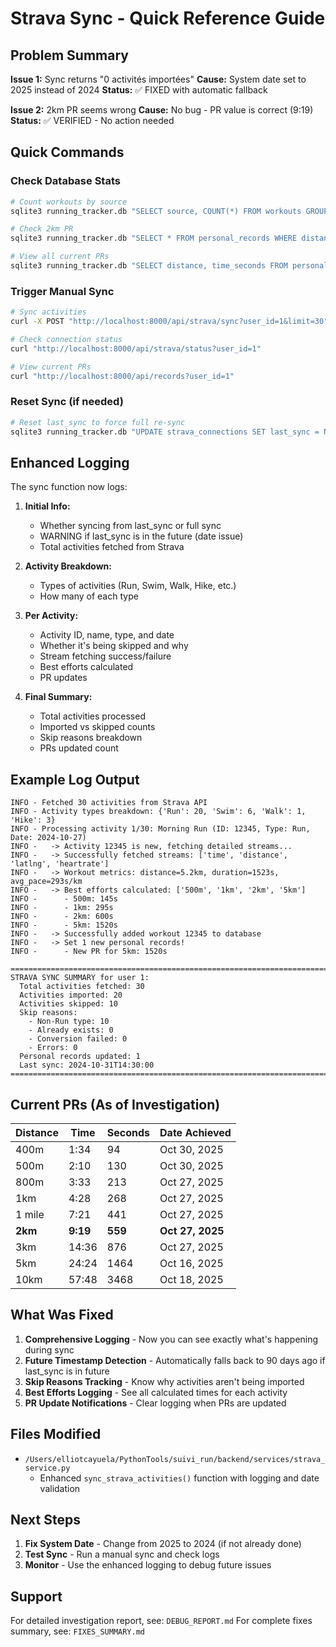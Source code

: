 # Strava Sync - Quick Reference Guide

## Problem Summary

**Issue 1:** Sync returns "0 activités importées"
**Cause:** System date set to 2025 instead of 2024
**Status:** ✅ FIXED with automatic fallback

**Issue 2:** 2km PR seems wrong
**Cause:** No bug - PR value is correct (9:19)
**Status:** ✅ VERIFIED - No action needed

## Quick Commands

### Check Database Stats
```bash
# Count workouts by source
sqlite3 running_tracker.db "SELECT source, COUNT(*) FROM workouts GROUP BY source;"

# Check 2km PR
sqlite3 running_tracker.db "SELECT * FROM personal_records WHERE distance = '2km' AND is_current = 1;"

# View all current PRs
sqlite3 running_tracker.db "SELECT distance, time_seconds FROM personal_records WHERE is_current = 1 ORDER BY distance;"
```

### Trigger Manual Sync
```bash
# Sync activities
curl -X POST "http://localhost:8000/api/strava/sync?user_id=1&limit=30"

# Check connection status
curl "http://localhost:8000/api/strava/status?user_id=1"

# View current PRs
curl "http://localhost:8000/api/records?user_id=1"
```

### Reset Sync (if needed)
```bash
# Reset last_sync to force full re-sync
sqlite3 running_tracker.db "UPDATE strava_connections SET last_sync = NULL WHERE user_id = 1;"
```

## Enhanced Logging

The sync function now logs:

1. **Initial Info:**
   - Whether syncing from last_sync or full sync
   - WARNING if last_sync is in the future (date issue)
   - Total activities fetched from Strava

2. **Activity Breakdown:**
   - Types of activities (Run, Swim, Walk, Hike, etc.)
   - How many of each type

3. **Per Activity:**
   - Activity ID, name, type, and date
   - Whether it's being skipped and why
   - Stream fetching success/failure
   - Best efforts calculated
   - PR updates

4. **Final Summary:**
   - Total activities processed
   - Imported vs skipped counts
   - Skip reasons breakdown
   - PRs updated count

## Example Log Output

```
INFO - Fetched 30 activities from Strava API
INFO - Activity types breakdown: {'Run': 20, 'Swim': 6, 'Walk': 1, 'Hike': 3}
INFO - Processing activity 1/30: Morning Run (ID: 12345, Type: Run, Date: 2024-10-27)
INFO -   -> Activity 12345 is new, fetching detailed streams...
INFO -   -> Successfully fetched streams: ['time', 'distance', 'latlng', 'heartrate']
INFO -   -> Workout metrics: distance=5.2km, duration=1523s, avg_pace=293s/km
INFO -   -> Best efforts calculated: ['500m', '1km', '2km', '5km']
INFO -      - 500m: 145s
INFO -      - 1km: 295s
INFO -      - 2km: 600s
INFO -      - 5km: 1520s
INFO -   -> Successfully added workout 12345 to database
INFO -   -> Set 1 new personal records!
INFO -      - New PR for 5km: 1520s

================================================================================
STRAVA SYNC SUMMARY for user 1:
  Total activities fetched: 30
  Activities imported: 20
  Activities skipped: 10
  Skip reasons:
    - Non-Run type: 10
    - Already exists: 0
    - Conversion failed: 0
    - Errors: 0
  Personal records updated: 1
  Last sync: 2024-10-31T14:30:00
================================================================================
```

## Current PRs (As of Investigation)

| Distance | Time  | Seconds | Date Achieved |
|----------|-------|---------|---------------|
| 400m     | 1:34  | 94      | Oct 30, 2025  |
| 500m     | 2:10  | 130     | Oct 30, 2025  |
| 800m     | 3:33  | 213     | Oct 27, 2025  |
| 1km      | 4:28  | 268     | Oct 27, 2025  |
| 1 mile   | 7:21  | 441     | Oct 27, 2025  |
| **2km**  | **9:19** | **559** | **Oct 27, 2025** |
| 3km      | 14:36 | 876     | Oct 27, 2025  |
| 5km      | 24:24 | 1464    | Oct 16, 2025  |
| 10km     | 57:48 | 3468    | Oct 18, 2025  |

## What Was Fixed

1. **Comprehensive Logging** - Now you can see exactly what's happening during sync
2. **Future Timestamp Detection** - Automatically falls back to 90 days ago if last_sync is in future
3. **Skip Reasons Tracking** - Know why activities aren't being imported
4. **Best Efforts Logging** - See all calculated times for each activity
5. **PR Update Notifications** - Clear logging when PRs are updated

## Files Modified

- `/Users/elliotcayuela/PythonTools/suivi_run/backend/services/strava_service.py`
  - Enhanced `sync_strava_activities()` function with logging and date validation

## Next Steps

1. **Fix System Date** - Change from 2025 to 2024 (if not already done)
2. **Test Sync** - Run a manual sync and check logs
3. **Monitor** - Use the enhanced logging to debug future issues

## Support

For detailed investigation report, see: `DEBUG_REPORT.md`
For complete fixes summary, see: `FIXES_SUMMARY.md`
